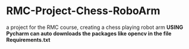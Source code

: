 # RMC-Project-Chess-RoboArm
a project for the RMC course, creating a chess playing robot arm
**USING Pycharm can auto downloads the packages like opencv in the file Requirements.txt**
